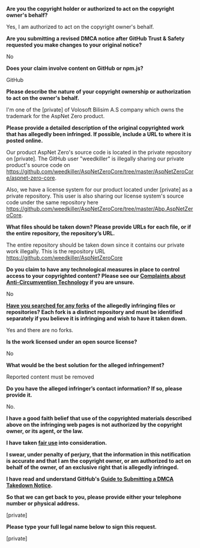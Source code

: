 **Are you the copyright holder or authorized to act on the copyright owner's behalf?**

Yes, I am authorized to act on the copyright owner's behalf.

**Are you submitting a revised DMCA notice after GitHub Trust & Safety requested you make changes to your original notice?**

No

**Does your claim involve content on GitHub or npm.js?**

GitHub

**Please describe the nature of your copyright ownership or authorization to act on the owner's behalf.**

I'm one of the [private] of Volosoft Bilisim A.S company which owns the trademark for the AspNet Zero product.

**Please provide a detailed description of the original copyrighted work that has allegedly been infringed. If possible, include a URL to where it is posted online.**

Our product AspNet Zero's source code is located in the private repository on [private]. The GitHub user "weedkiller" is illegally sharing our private product's source code on https://github.com/weedkiller/AspNetZeroCore/tree/master/AspNetZeroCore/aspnet-zero-core.

Also, we have a license system for our product located under [private] as a private repository. This user is also sharing our license system's source code under the same repository here https://github.com/weedkiller/AspNetZeroCore/tree/master/Abp.AspNetZeroCore.

**What files should be taken down? Please provide URLs for each file, or if the entire repository, the repository’s URL.**

The entire repository should be taken down since it contains our private work illegally. This is the repository URL https://github.com/weedkiller/AspNetZeroCore

**Do you claim to have any technological measures in place to control access to your copyrighted content? Please see our <a href="https://docs.github.com/articles/guide-to-submitting-a-dmca-takedown-notice#complaints-about-anti-circumvention-technology">Complaints about Anti-Circumvention Technology</a> if you are unsure.**

No

**<a href="https://docs.github.com/articles/dmca-takedown-policy#b-what-about-forks-or-whats-a-fork">Have you searched for any forks</a> of the allegedly infringing files or repositories? Each fork is a distinct repository and must be identified separately if you believe it is infringing and wish to have it taken down.**

Yes and there are no forks.

**Is the work licensed under an open source license?**

No

**What would be the best solution for the alleged infringement?**

Reported content must be removed

**Do you have the alleged infringer’s contact information? If so, please provide it.**

No.

**I have a good faith belief that use of the copyrighted materials described above on the infringing web pages is not authorized by the copyright owner, or its agent, or the law.**

**I have taken <a href="https://www.lumendatabase.org/topics/22">fair use</a> into consideration.**

**I swear, under penalty of perjury, that the information in this notification is accurate and that I am the copyright owner, or am authorized to act on behalf of the owner, of an exclusive right that is allegedly infringed.**

**I have read and understand GitHub's <a href="https://docs.github.com/articles/guide-to-submitting-a-dmca-takedown-notice/">Guide to Submitting a DMCA Takedown Notice</a>.**

**So that we can get back to you, please provide either your telephone number or physical address.**

[private]

**Please type your full legal name below to sign this request.**

[private]
